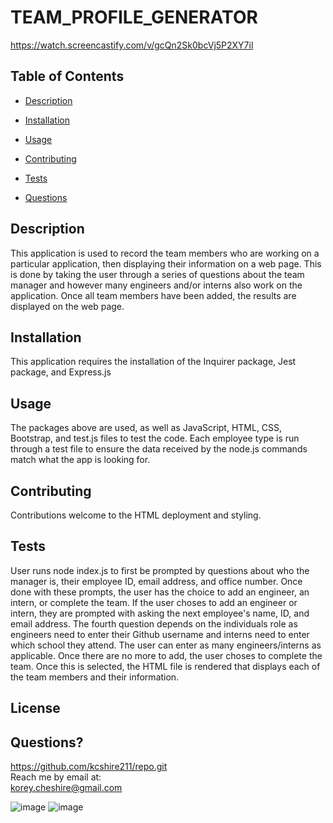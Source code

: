 # TEAM_PROFILE_GENERATOR

https://watch.screencastify.com/v/gcQn2Sk0bcVj5P2XY7il
  
## Table of Contents
* [Description](#description)
* [Installation](#installation)
* [Usage](#usage)
* [Contributing](#contributing)
* [Tests](#tests)

* [Questions](#questions)

## Description
This application is used to record the team members who are working on a particular application, then displaying their information on a web page. This is done by taking the user through a series of questions about the team manager and however many engineers and/or interns also work on the application. Once all team members have been added, the results are displayed on the web page.
## Installation
This application requires the installation of the Inquirer package, Jest package, and Express.js
## Usage
The packages above are used, as well as JavaScript, HTML, CSS, Bootstrap, and test.js files to test the code. Each employee type is run through a test file to ensure the data received by the node.js commands match what the app is looking for. 
## Contributing
Contributions welcome to the HTML deployment and styling.
## Tests
User runs node index.js to first be prompted by questions about who the manager is, their employee ID, email address, and office number. Once done with these prompts, the user has the choice to add an engineer, an intern, or complete the team. If the user choses to add an engineer or intern, they are prompted with asking the next employee's name, ID, and email address. The fourth question depends on the individuals role as engineers need to enter their Github username and interns need to enter which school they attend. The user can enter as many engineers/interns as applicable. Once there are no more to add, the user choses to complete the team. Once this is selected, the HTML file is rendered that displays each of the team members and their information.  <br>
## License

## Questions?
https://github.com/kcshire211/repo.git <br>
Reach me by email at: <br> korey.cheshire@gmail.com

![image](https://user-images.githubusercontent.com/85852768/137251861-6e00af51-526b-4d01-9d4c-a7b711ab3fa3.png)
![image](https://user-images.githubusercontent.com/85852768/137251940-a36d0dcf-8648-475b-95a0-1eadd7581638.png)



